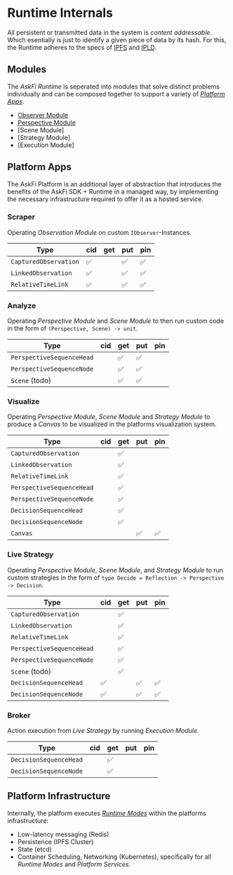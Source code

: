 # Runtime Internals

All persistent or transmitted data in the system is _content addressable_. Which esentially is just to identify a given piece of data by its hash. For this, the Runtime adheres to the specs of [IPFS](https://docs.ipfs.tech/) and [IPLD](https://ipld.io/docs/).

## Modules

The _AskFi Runtime_ is seperated into modules that solve distinct problems individually and can be composed together to support a variety of [_Platform Apps_](#platform-apps).

- [Observer Module](modules/observer.md)
- [Perspective Module](modules/perspective.md)
- [Scene Module]
- [Strategy Module]
- [Execution Module]

## Platform Apps

The AskFi Platform is an additional layer of abstraction that introduces the benefits of the AskFi SDK + Runtime in a managed way, by implementing the necessary infrastructure required to offer it as a hosted service.

### Scraper

Operating _Observation Module_ on custom `IObserver`-Instances.

| Type                          | cid | get | put | pin |
| ----------------------------- | --- | --- | --- | --- |
| `CapturedObservation`         | ✅  |     | ✅ |  ✅  |
| `LinkedObservation`           | ✅  |     | ✅ |  ✅  |
| `RelativeTimeLink`            | ✅  |     | ✅ |  ✅  |

### Analyze

Operating _Perspective Module_ and _Scene Module_ to then run custom code in the form of `(Perspective, Scene) -> unit`.

| Type                          | cid | get | put | pin |
| ----------------------------- | --- | --- | --- | --- |
| `PerspectiveSequenceHead`     |     | ✅  | ✅ |     |
| `PerspectiveSequenceNode`     |     | ✅  | ✅ |     |
| `Scene` (todo)                |     | ✅  | ✅ |     |

### Visualize

Operating _Perspective Module_, _Scene Module_ and _Strategy Module_ to produce a _Canvas_ to be visualized in the platforms visualization system.

| Type                          | cid | get | put | pin |
| ----------------------------- | --- | --- | --- | --- |
| `CapturedObservation`         |     | ✅  |    |      |
| `LinkedObservation`           |     | ✅  |    |      |
| `RelativeTimeLink`            |     | ✅  |    |      |
| `PerspectiveSequenceHead`     |     | ✅ |     |      |
| `PerspectiveSequenceNode`     |     | ✅ |     |      |
| `DecisionSequenceHead`        |     | ✅ |     |      |
| `DecisionSequenceNode`        |     | ✅ |     |      |
| `Canvas`                      |     |     | ✅ |  ✅  |

### Live Strategy

Operating _Perspective Module_, _Scene Module_, and _Strategy Module_ to run custom strategies in the form of `type Decide = Reflection -> Perspective -> Decision`.

| Type                          | cid | get | put | pin |
| ----------------------------- | --- | --- | --- | --- |
| `CapturedObservation`         |     | ✅  |    |      |
| `LinkedObservation`           |     | ✅  |    |      |
| `RelativeTimeLink`            |     | ✅  |    |      |
| `PerspectiveSequenceHead`     |     | ✅ |     |      |
| `PerspectiveSequenceNode`     |     | ✅ |     |      |
| `Scene` (todo)                |     | ✅ |     |      |
| `DecisionSequenceHead`        | ✅  |     | ✅ | ✅  |
| `DecisionSequenceNode`        | ✅  |     | ✅ | ✅  |

### Broker

Action execution from _Live Strategy_ by running _Execution Module_.

| Type                          | cid | get | put | pin |
| ----------------------------- | --- | --- | --- | --- |
| `DecisionSequenceHead`        |     | ✅  |    |     |
| `DecisionSequenceNode`        |     | ✅  |    |     |

## Platform Infrastructure

Internally, the platform executes [_Runtime Modes_](#modules) within the platforms infrastructure:

- Low-latency messaging (Redis)
- Persistence (IPFS Cluster)
- State (etcd)
- Container Scheduling, Networking (Kubernetes), specifically for all _Runtime Modes_ and _Platform Services_.
